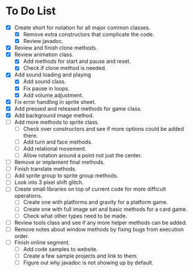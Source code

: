 # To Do List
- [x] Create short for notation for all major common classes.
  - [x] Remove extra constructors that complicate the code.
  - [x] Review javadoc.
- [x] Review and finish clone methods.
- [x] Review animation class.
  - [x] Add methods for start and pause and reset.
  - [x] Check if clone method is needed.
- [x] Add sound loading and playing
  - [x] Add sound class.
  - [x] Fix pause in loops.
  - [x] Add volume adjustment.
- [x] Fix error handling in sprite sheet.
- [x] Add pressed and released methods for game class.
- [x] Add background image method.
- [ ] Add more methods to sprite class.
  - [ ] Check over constructors and see if more options could be added there.
  - [ ] Add turn and face methods.
  - [ ] Add relational movement.
  - [ ] Allow rotation around a point not just the center.
- [ ] Remove or implement final methods.
- [ ] Finish translate methods.
- [ ] Add sprite group to sprite group methods.
- [ ] Look into 3 pixel shift glitch.
- [ ] Create small libraries on top of current code for more difficult operations.
  - [ ] Create one with platforms and gravity for a platform game.
  - [ ] Create one with full image set and basic methods for a card game.
  - [ ] Check what other types need to be made.
- [ ] Review tools class and see if any more helper methods can be added.
- [ ] Remove notes about window methods by fixing bugs from execution order.
- [ ] Finish online segment.
  - [ ] Add code samples to website.
  - [ ] Create a few sample projects and link to them.
  - [ ] Figure out why javadoc is not showing up by default.
